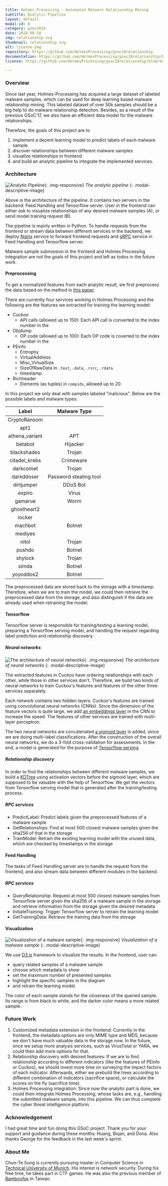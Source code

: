 ```yaml
---
title: Holmes Processing - Automated Malware Relationship Mining
subtitle: Analytic Pipeline
layout: default
modal-id: 8
category: gsoc2018
date: 2018-08-10
img: relationship.svg
thumbnail: relationship.svg
alt: license-img
repository: https://github.com/HolmesProcessing/gsoc18relationship
documentation: https://github.com/HolmesProcessing/gsoc18relationship/blob/master/README.md
license: https://github.com/HolmesProcessing/gsoc18relationship/blob/master/LICENSE

---
```


### Overview

Since last year, Holmes-Processing has acquired a large dataset of labeled malware samples, which can be used for deep learning based malware relationship mining. This labeled dataset of over 50k samples should be a big help to do malware relationship detection. Besides, as a result of the previous GSoC’17, we also have an efficient data model for the malware relationships.

Therefore, the goals of this project are to

1. implement a decent learning model to predict labels of each malware sample
2. discover relationships between different malware samples
3. visualize relationships in frontend
4. and build an analytic pipeline to integrate the implemented services.

### Architecture

![Analytic Pipeline](img/ctsung/architecture.png){: .img-responsive}
*The analytic pipeline*
{: .modal-descriptive-image}

Above is the architecture of the pipeline. It contains two servers in the backend: Feed Handling and Tensorflow server. User in the frontend can either ask to visualize relationships of any desired malware samples (A), or send model training request (B).

The pipeline is mainly written in Python. To handle requests from the frontend or stream data between different services in the backend, we deploy [Nginx](https://nginx.org/) service to forward frontend requests and [gRPC](https://grpc.io/) service in Feed Handling and Tensorflow server.

Malware sample submission in the frontend and Holmes Processing integration are not the goals of this project and left as todos in the future work.

#### Preprocessing

To get a normalized features from each analytic result, we first preprocess the data based on the method in [this paper](https://www.semanticscholar.org/paper/Empowering-convolutional-networks-for-malware-and-Kolosnjaji-Eraisha/a23e515361605d86ca75a0c9330cb6bd257987ff).

There are currently four services working in Holmes Processing and the following are the features we extracted for training the learning model:

- Cuckoo
    - API calls (allowed up to 150): Each API call is converted to the index number in the 
- Objdump
    - OP code (allowed up to 100): Each OP code is coverted to the index number in the 
- PEinfo
    - Entrophy
    - VirtualAddress
    - Misc_VirtualSize
    - SizeOfRawData in `.text`, `.data`, `.rsrc`, `.rdata`
    - timestamp
- Richheader
    - Elements (as tuples) in `compids`, allowed up to 20

In this project we only deal with samples labeled "malicious". Below are the possible labels and malware types:

|Label|Malware Type|
|:-:|:-:|
|CryptoRansom||
|apt1||
|athena_variant|APT|
|betabot|Hijacker|
|blackshades|Trojan|
|citadel_krebs|Crimeware|
|darkcomet|Trojan|
|darkddoser|Password stealing tool|
|dirtjumper|DDoS Bot|
|expiro|Virus|
|gamarue|Worm|
|ghostheart2||
|locker||
|machbot|Botnet|
|mediyes||
|nitol|Trojan|
|pushdo|Botnet|
|shylock|Trojan|
|simda|Botnet|
|yoyoddos2|Botnet|

The preprocessed data are stored back to the storage with a timestamp. Therefore, when we are to train the model, we could then retrieve the preprocessed data from the storage, and also distinguish if the data are already used when retraining the model.

#### Tensorflow

Tensorflow server is responsible for training/testing a learning model, preparing a Tensorflow serving model, and handling the request regarding label prediction and relationship discovery.

##### Neural networks

![The architecture of neural networks](img/ctsung/NN.png){: .img-responsive}
*The architecture of neural networks*
{: .modal-descriptive-image}

The extracted features in Cuckoo have ordering relationships with each other, while those in other services don't. Therefore, we build two kinds of neural networks to train Cuckoo's features and features of the other three services separately.

Each network contains two hidden layers. Cuckoo's features are trained using convolutional neural networks (CNNs). Since the dimension of the feature vectors is quite large, we add [an embeddings layer](https://www.tensorflow.org/guide/embedding) in the CNN to increase the speed. The features of other services are trained with multi-layer perceptron.

The two neural networks are concatenated [a sigmoid layer](https://www.tensorflow.org/api_docs/python/tf/sigmoid) is added, since we are doing multi-label classifications. After the construction of the overall neural networks, we do a 3-fold cross-validation for assessments. In the end, a model is generated for the purpose of [Tensorflow serving](https://www.tensorflow.org/serving/).

##### Relationship discovery

In order to find the relationships between different malware samples, we build a [KDTree](http://scikit-learn.org/stable/modules/generated/sklearn.neighbors.KDTree.html) using activation vectors before the sigmoid layer, which are supposed to be valuable with the help of Tensorflow. We get the vectors from Tensorflow serving model that is generated after the training/testing process.

##### RPC services

- PredictLabel: Predict labels given the preprocessed features of a malware sample
- GetRelationships: Find at most 500 closest malware samples given the sha256 of that in the storage
- TrainModel: Retrain the existing learning model with the unused data, which are checked by timestamps in the storage

#### Feed Handling

The tasks of Feed Handling server are to handle the request from the frontend, and also stream data between different modules in the backend.

##### RPC services

- QueryRelationship: Request at most 500 closest malware samples from Tensorflow server given the sha256 of a malware sample in the storage and retrieve information from the storage given the desired metadata
- InitiateTraining: Trigger Tensorflow server to retrain the learning model
- GetTrainingData: Retrieve the training data from the storage

#### Visualization

![Visualization of a malware sample](img/ctsung/visualization.png){: .img-responsive}
*Visualization of a malware sample*
{: .modal-descriptive-image}

We use [D3.js](https://d3js.org/) framework to visualize the results. In the frontend, user can: 

- query related samples of a malware sample
- choose which metadata to show
- set the maximum number of presented samples
- highlight the specific samples in the diagram
- and retrain the learning model.

The color of each sample stands for the closeness of the queried sample. Its range is from black to white, and the darker color means a more related sample.

### Future Work

1. Customized metadata extension in the frontend: Currently in the frontend, the metadata options are only MIME type and MD5, because we don't have much valuable data in the storage now. In the future, once we setup more analysis services, such as VirusTotal or YARA, we could then add more options for that.
2. Relationship discovery with desired features: If we are to find relationship according to different indicators (like the features of PEinfo or Cuckoo), we should invest more time on surveying the impact factors of each indicator. Afterwards, either we prebuild the trees according to different combination of indicators (sacrifice space), or calculate the scores on the fly (sacrifice time).
3. Holmes Processing integration: Since now the analytic part is done, we could then integrate Holmes Processing, whose tasks are, e.g., handling the submitted malware sample, into this pipeline. We can thus complete the cyber threat intelligence platform.

### Acknowledgement

I had great time and fun doing this GSoC project. Thank you for your support and guidance during these months: Huang, Bojan, and Dona. Also thanks George for the feedback in the last week's sprint.

### About Me

Chun-Te Sung is currently pursuing master in Computer Science in [Technical University of Munich](https://www.tum.de/). His interest is network security. During his free time, he takes part in CTF games. He was also the previous member of [Bamboofox](https://ctftime.org/team/9871) in Taiwan.
